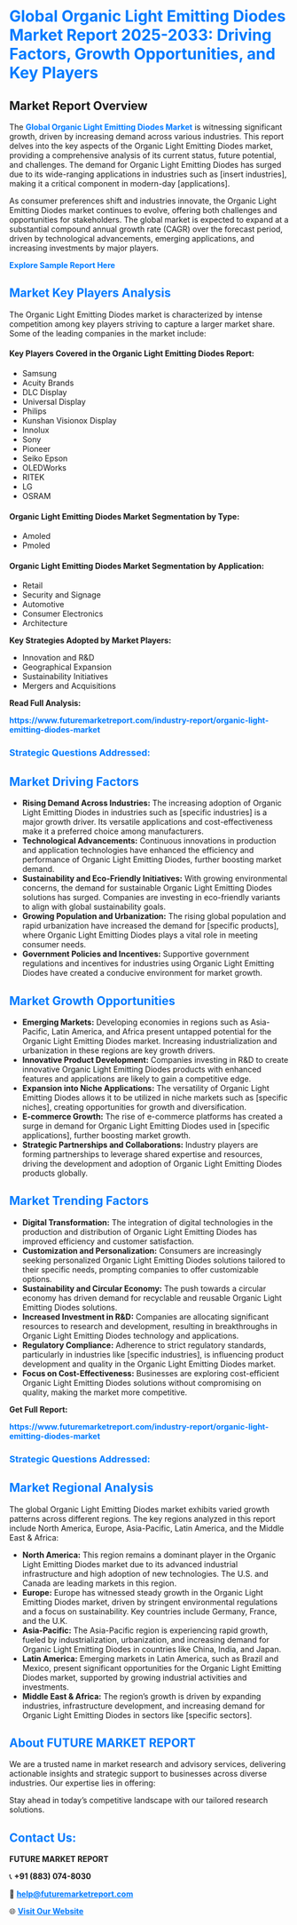 <h1 style="color: #007BFF;">Global Organic Light Emitting Diodes Market Report 2025-2033: Driving Factors, Growth Opportunities, and Key Players</h1>

<section id="overview">
<h2>Market Report Overview</h2>
<p>The <a href="https://www.futuremarketreport.com/industry-report/organic-light-emitting-diodes-market" style="color: #007BFF; text-decoration: none;"><strong>Global Organic Light Emitting Diodes Market</strong></a> is witnessing significant growth, driven by increasing demand across various industries. This report delves into the key aspects of the Organic Light Emitting Diodes market, providing a comprehensive analysis of its current status, future potential, and challenges. The demand for Organic Light Emitting Diodes has surged due to its wide-ranging applications in industries such as [insert industries], making it a critical component in modern-day [applications].</p>
<p>As consumer preferences shift and industries innovate, the Organic Light Emitting Diodes market continues to evolve, offering both challenges and opportunities for stakeholders. The global market is expected to expand at a substantial compound annual growth rate (CAGR) over the forecast period, driven by technological advancements, emerging applications, and increasing investments by major players.</p>
</section>

<section id="overview">
<p><a href="https://www.futuremarketreport.com/request-sample/reportId=82171" style="color: #007BFF; text-decoration: none;"><strong>Explore Sample Report Here</strong></a></p>
</section>

<section id="key-players">
<h2 style="color: #007BFF;">Market Key Players Analysis</h2>
<p>The Organic Light Emitting Diodes market is characterized by intense competition among key players striving to capture a larger market share. Some of the leading companies in the market include:</p>
<h4>Key Players Covered in the Organic Light Emitting Diodes Report:</h4>
<ul><li>Samsung</li><li>Acuity Brands</li><li>DLC Display</li><li>Universal Display</li><li>Philips</li><li>Kunshan Visionox Display</li><li>Innolux</li><li>Sony</li><li>Pioneer</li><li>Seiko Epson</li><li>OLEDWorks</li><li>RITEK</li><li>LG</li><li>OSRAM</li></ul>
<h4>Organic Light Emitting Diodes Market Segmentation by Type:</h4>
<ul><li>Amoled</li><li>Pmoled</li></ul>

<h4>Organic Light Emitting Diodes Market Segmentation by Application:</h4>
<ul><li>Retail</li><li>Security and Signage</li><li>Automotive</li><li>Consumer Electronics</li><li>Architecture</li></ul>
<p><strong>Key Strategies Adopted by Market Players:</strong></p>
<ul>
<li>Innovation and R&D</li>
<li>Geographical Expansion</li>
<li>Sustainability Initiatives</li>
<li>Mergers and Acquisitions</li>
</ul>
</section>

<section>
<p><strong>Read Full Analysis: </strong></p><a href="https://www.futuremarketreport.com/industry-report/organic-light-emitting-diodes-market" style="color: #007BFF; text-decoration: none;"><strong>https://www.futuremarketreport.com/industry-report/organic-light-emitting-diodes-market</strong></a>
<h3 style="color: #007BFF;">Strategic Questions Addressed:</h3>
</section>

<section id="driving-factors">
<h2 style="color: #007BFF;">Market Driving Factors</h2>
<ul>
<li><strong>Rising Demand Across Industries:</strong> The increasing adoption of Organic Light Emitting Diodes in industries such as [specific industries] is a major growth driver. Its versatile applications and cost-effectiveness make it a preferred choice among manufacturers.</li>
<li><strong>Technological Advancements:</strong> Continuous innovations in production and application technologies have enhanced the efficiency and performance of Organic Light Emitting Diodes, further boosting market demand.</li>
<li><strong>Sustainability and Eco-Friendly Initiatives:</strong> With growing environmental concerns, the demand for sustainable Organic Light Emitting Diodes solutions has surged. Companies are investing in eco-friendly variants to align with global sustainability goals.</li>
<li><strong>Growing Population and Urbanization:</strong> The rising global population and rapid urbanization have increased the demand for [specific products], where Organic Light Emitting Diodes plays a vital role in meeting consumer needs.</li>
<li><strong>Government Policies and Incentives:</strong> Supportive government regulations and incentives for industries using Organic Light Emitting Diodes have created a conducive environment for market growth.</li>
</ul>
</section>

<section id="growth-opportunities">
<h2 style="color: #007BFF;">Market Growth Opportunities</h2>
<ul>
<li><strong>Emerging Markets:</strong> Developing economies in regions such as Asia-Pacific, Latin America, and Africa present untapped potential for the Organic Light Emitting Diodes market. Increasing industrialization and urbanization in these regions are key growth drivers.</li>
<li><strong>Innovative Product Development:</strong> Companies investing in R&D to create innovative Organic Light Emitting Diodes products with enhanced features and applications are likely to gain a competitive edge.</li>
<li><strong>Expansion into Niche Applications:</strong> The versatility of Organic Light Emitting Diodes allows it to be utilized in niche markets such as [specific niches], creating opportunities for growth and diversification.</li>
<li><strong>E-commerce Growth:</strong> The rise of e-commerce platforms has created a surge in demand for Organic Light Emitting Diodes used in [specific applications], further boosting market growth.</li>
<li><strong>Strategic Partnerships and Collaborations:</strong> Industry players are forming partnerships to leverage shared expertise and resources, driving the development and adoption of Organic Light Emitting Diodes products globally.</li>
</ul>
</section>

<section id="trending-factors">
<h2 style="color: #007BFF;">Market Trending Factors</h2>
<ul>
<li><strong>Digital Transformation:</strong> The integration of digital technologies in the production and distribution of Organic Light Emitting Diodes has improved efficiency and customer satisfaction.</li>
<li><strong>Customization and Personalization:</strong> Consumers are increasingly seeking personalized Organic Light Emitting Diodes solutions tailored to their specific needs, prompting companies to offer customizable options.</li>
<li><strong>Sustainability and Circular Economy:</strong> The push towards a circular economy has driven demand for recyclable and reusable Organic Light Emitting Diodes solutions.</li>
<li><strong>Increased Investment in R&D:</strong> Companies are allocating significant resources to research and development, resulting in breakthroughs in Organic Light Emitting Diodes technology and applications.</li>
<li><strong>Regulatory Compliance:</strong> Adherence to strict regulatory standards, particularly in industries like [specific industries], is influencing product development and quality in the Organic Light Emitting Diodes market.</li>
<li><strong>Focus on Cost-Effectiveness:</strong> Businesses are exploring cost-efficient Organic Light Emitting Diodes solutions without compromising on quality, making the market more competitive.</li>
</ul>
</section>

<section>
<p><strong>Get Full Report: </strong></p><a href="https://www.futuremarketreport.com/industry-report/organic-light-emitting-diodes-market" style="color: #007BFF; text-decoration: none;"><strong>https://www.futuremarketreport.com/industry-report/organic-light-emitting-diodes-market</strong></a>
<h3 style="color: #007BFF;">Strategic Questions Addressed:</h3>
</section>


<section id="regional-analysis">
<h2 style="color: #007BFF;">Market Regional Analysis</h2>
<p>The global Organic Light Emitting Diodes market exhibits varied growth patterns across different regions. The key regions analyzed in this report include North America, Europe, Asia-Pacific, Latin America, and the Middle East & Africa:</p>
<ul>
<li><strong>North America:</strong> This region remains a dominant player in the Organic Light Emitting Diodes market due to its advanced industrial infrastructure and high adoption of new technologies. The U.S. and Canada are leading markets in this region.</li>
<li><strong>Europe:</strong> Europe has witnessed steady growth in the Organic Light Emitting Diodes market, driven by stringent environmental regulations and a focus on sustainability. Key countries include Germany, France, and the U.K.</li>
<li><strong>Asia-Pacific:</strong> The Asia-Pacific region is experiencing rapid growth, fueled by industrialization, urbanization, and increasing demand for Organic Light Emitting Diodes in countries like China, India, and Japan.</li>
<li><strong>Latin America:</strong> Emerging markets in Latin America, such as Brazil and Mexico, present significant opportunities for the Organic Light Emitting Diodes market, supported by growing industrial activities and investments.</li>
<li><strong>Middle East & Africa:</strong> The region’s growth is driven by expanding industries, infrastructure development, and increasing demand for Organic Light Emitting Diodes in sectors like [specific sectors].</li>
</ul>
</section>

<footer>
<h2 style="color: #007BFF;">About FUTURE MARKET REPORT</h2>
<p>We are a trusted name in market research and advisory services, delivering actionable insights and strategic support to businesses across diverse industries. Our expertise lies in offering:</p>

<p>Stay ahead in today’s competitive landscape with our tailored research solutions.</p>

<h2 style="color: #007BFF;">Contact Us:</h2>
<p><strong>FUTURE MARKET REPORT</strong></p>
<p>📞 <strong>+91 (883) 074-8030</strong></p>
<p>📧 <strong><a href="mailto:help@futuremarketreport.com" style="color: #007BFF;">help@futuremarketreport.com</a></strong></p>
<p>🌐 <strong><a href="https://www.futuremarketreport.com/" style="color: #007BFF;">Visit Our Website</a></strong></p>
</footer>